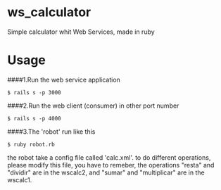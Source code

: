ws_calculator
=============

Simple calculator whit Web Services, made in ruby

Usage
=======

####1.Run the web service application

    $ rails s -p 3000

####2.Run the web client (consumer) in other port number

    $ rails s -p 4000

####3.The 'robot' run like this
    
    $ ruby robot.rb

the robot take a config file called 'calc.xml'.
to do different operations, please modify this file, you have to remeber, the operations "resta" and "dividir" are in the wscalc2, and "sumar" and "multiplicar" are in the wscalc1.
